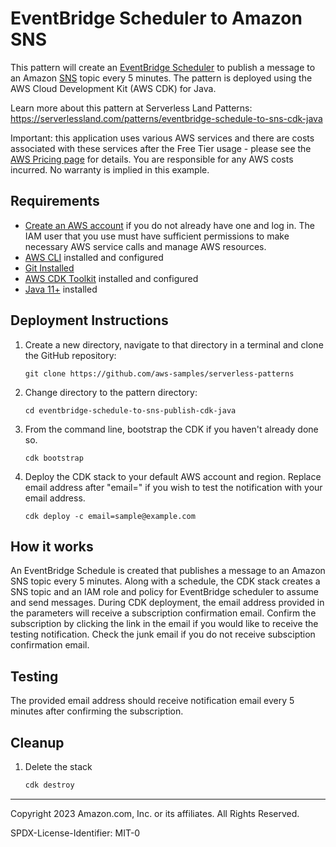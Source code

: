 # EventBridge Scheduler to Amazon SNS

This pattern will create an [EventBridge Scheduler](https://docs.aws.amazon.com/scheduler/latest/UserGuide/getting-started.html) to publish a message to an Amazon [SNS](https://docs.aws.amazon.com/sns/latest/dg/welcome.html) topic every 5 minutes. The pattern is deployed using the AWS Cloud Development Kit (AWS CDK) for Java. 

Learn more about this pattern at Serverless Land Patterns: https://serverlessland.com/patterns/eventbridge-schedule-to-sns-cdk-java

Important: this application uses various AWS services and there are costs associated with these services after the Free Tier usage - please see the [AWS Pricing page](https://aws.amazon.com/pricing/) for details. You are responsible for any AWS costs incurred. No warranty is implied in this example.

## Requirements

* [Create an AWS account](https://portal.aws.amazon.com/gp/aws/developer/registration/index.html) if you do not already have one
  and log in. The IAM user that you use must have sufficient permissions to make necessary AWS service calls and manage AWS
  resources.
* [AWS CLI](https://docs.aws.amazon.com/cli/latest/userguide/install-cliv2.html) installed and configured
* [Git Installed](https://git-scm.com/book/en/v2/Getting-Started-Installing-Git)
* [AWS CDK Toolkit](https://docs.aws.amazon.com/cdk/latest/guide/cli.html) installed and configured
* [Java 11+](https://docs.aws.amazon.com/corretto/latest/corretto-11-ug/downloads-list.html) installed

## Deployment Instructions

1. Create a new directory, navigate to that directory in a terminal and clone the GitHub repository:
    ``` 
    git clone https://github.com/aws-samples/serverless-patterns
    ```
2. Change directory to the pattern directory:
    ```
    cd eventbridge-schedule-to-sns-publish-cdk-java
    ```
3. From the command line, bootstrap the CDK if you haven't already done so. 
    ```
    cdk bootstrap 
    ```
4. Deploy the CDK stack to your default AWS account and region. Replace email address after "email=" if you wish to test the notification with your email address.
    ```
    cdk deploy -c email=sample@example.com
    ```

## How it works

An EventBridge Schedule is created that publishes a message to an Amazon SNS topic every 5 minutes. Along with a schedule, the CDK stack creates a SNS topic and an IAM role and policy for EventBridge scheduler to assume and send messages.  During CDK deployment, the email address provided in the parameters will receive a subscription confirmation email. Confirm the subscription by clicking the link in the email if you would like to receive the testing notification.  Check the junk email if you do not receive subsciption confirmation email. 

## Testing

The provided email address should receive notification email every 5 minutes after confirming the subscription.

## Cleanup
 
1. Delete the stack
    ```bash
    cdk destroy
    ```
----
Copyright 2023 Amazon.com, Inc. or its affiliates. All Rights Reserved.

SPDX-License-Identifier: MIT-0
